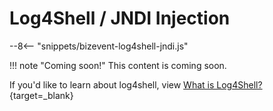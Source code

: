 # Log4Shell / JNDI Injection

--8<-- "snippets/bizevent-log4shell-jndi.js"

!!! note "Coming soon!"
    This content is coming soon.

If you'd like to learn about log4shell, view [What is Log4Shell?](https://www.dynatrace.com/news/blog/what-is-log4shell/){target=_blank}